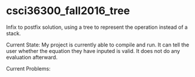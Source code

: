 # csci36300_fall2016_tree
Infix to postfix solution, using a tree to represent the operation instead of a stack.

Current State:
My project is currently able to compile and run. It can tell the user whether the equation they have inputed is valid. It does not do any evaluation afterward.

Current Problems:



